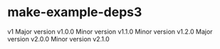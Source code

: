 # make-example-deps3
v1
Major version v1.0.0
Minor version v1.1.0
Minor version v1.2.0
Major version v2.0.0
Minor version v2.1.0
